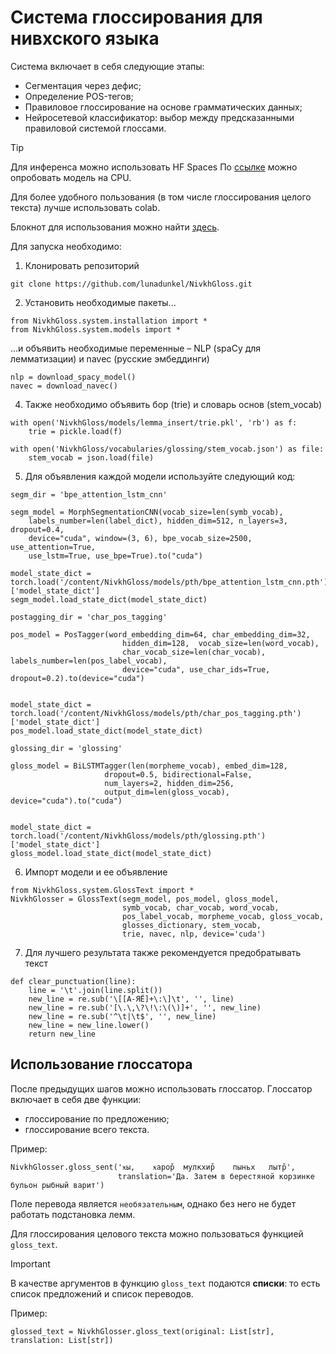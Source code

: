 # Система глоссирования для нивхского языка

Система включает в себя следующие этапы:
- Сегментация через дефис;
- Определение POS-тегов;
- Правиловое глоссирование на основе грамматических данных;
- Нейросетевой классификатор: выбор между предсказанными правиловой системой глоссами.

> [!TIP] 
> Для инференса можно использовать HF Spaces
> По [ссылке](https://huggingface.co/spaces/lunadunkel/NivkhGloss) можно опробовать модель на CPU.

Для более удобного пользования (в том числе глоссирования целого текста) лучше использовать colab. 

Блокнот для использования можно найти [здесь](https://github.com/lunadunkel/NivkhGloss/blob/main/glosser.ipynb).

Для запуска необходимо:

1. Клонировать репозиторий
```
git clone https://github.com/lunadunkel/NivkhGloss.git
```

2. Установить необходимые пакеты...

```
from NivkhGloss.system.installation import *
from NivkhGloss.system.models import *
```

...и объявить необходимые переменные – NLP (spaCy для лемматизации) и navec (русские эмбеддинги) 
```
nlp = download_spacy_model()
navec = download_navec()
```

4. Также необходимо объявить бор (trie) и словарь основ (stem_vocab)
```
with open('NivkhGloss/models/lemma_insert/trie.pkl', 'rb') as f:
    trie = pickle.load(f)

with open('NivkhGloss/vocabularies/glossing/stem_vocab.json') as file:
    stem_vocab = json.load(file)
```

5. Для объявления каждой модели используйте следующий код:
```
segm_dir = 'bpe_attention_lstm_cnn'

segm_model = MorphSegmentationCNN(vocab_size=len(symb_vocab),
    labels_number=len(label_dict), hidden_dim=512, n_layers=3, dropout=0.4,
    device="cuda", window=(3, 6), bpe_vocab_size=2500, use_attention=True,
    use_lstm=True, use_bpe=True).to("cuda")

model_state_dict = torch.load('/content/NivkhGloss/models/pth/bpe_attention_lstm_cnn.pth')['model_state_dict']
segm_model.load_state_dict(model_state_dict)

postagging_dir = 'char_pos_tagging'

pos_model = PosTagger(word_embedding_dim=64, char_embedding_dim=32,
                         hidden_dim=128,  vocab_size=len(word_vocab),
                         char_vocab_size=len(char_vocab), labels_number=len(pos_label_vocab),
                         device="cuda", use_char_ids=True, dropout=0.2).to(device="cuda")


model_state_dict = torch.load('/content/NivkhGloss/models/pth/char_pos_tagging.pth')['model_state_dict']
pos_model.load_state_dict(model_state_dict)

glossing_dir = 'glossing'

gloss_model = BiLSTMTagger(len(morpheme_vocab), embed_dim=128,
                     dropout=0.5, bidirectional=False,
                     num_layers=2, hidden_dim=256,
                     output_dim=len(gloss_vocab), device="cuda").to("cuda")


model_state_dict = torch.load('/content/NivkhGloss/models/pth/glossing.pth')['model_state_dict']
gloss_model.load_state_dict(model_state_dict)
```

6. Импорт модели и ее объявление

```
from NivkhGloss.system.GlossText import *
NivkhGlosser = GlossText(segm_model, pos_model, gloss_model,
                         symb_vocab, char_vocab, word_vocab,
                         pos_label_vocab, morpheme_vocab, gloss_vocab,
                         glosses_dictionary, stem_vocab,
                         trie, navec, nlp, device='cuda')
```

7. Для лучшего результата также рекомендуется предобратывать текст

```
def clear_punctuation(line):
    line = '\t'.join(line.split())
    new_line = re.sub('\[[А-ЯЁ]+\:\]\t', '', line)
    new_line = re.sub('[\.\,\?\!\:\(\)]+', '', new_line)
    new_line = re.sub('^\t|\t$', '', new_line)
    new_line = new_line.lower()
    return new_line
```

## Использование глоссатора

После предыдущих шагов можно использовать глоссатор. Глоссатор включает в себя две функции:
- глоссирование по предложению;
- глоссирование всего текста.

Пример:
```
NivkhGlosser.gloss_sent('ӿы,	ӿарор̌	мулкхир̌	пыньх	лытр̌',
                        translation='Да. Затем в берестяной корзинке бульон рыбный варит')
```

Поле перевода является `необязательным`, однако без него не будет работать подстановка лемм.

Для глоссирования целового текста можно пользоваться функцией `gloss_text`.

> [!IMPORTANT]
> В качестве аргументов в функцию `gloss_text` подаются **списки**: то есть список предложений и список переводов.

Пример:
```
glossed_text = NivkhGlosser.gloss_text(original: List[str], translation: List[str])
```

